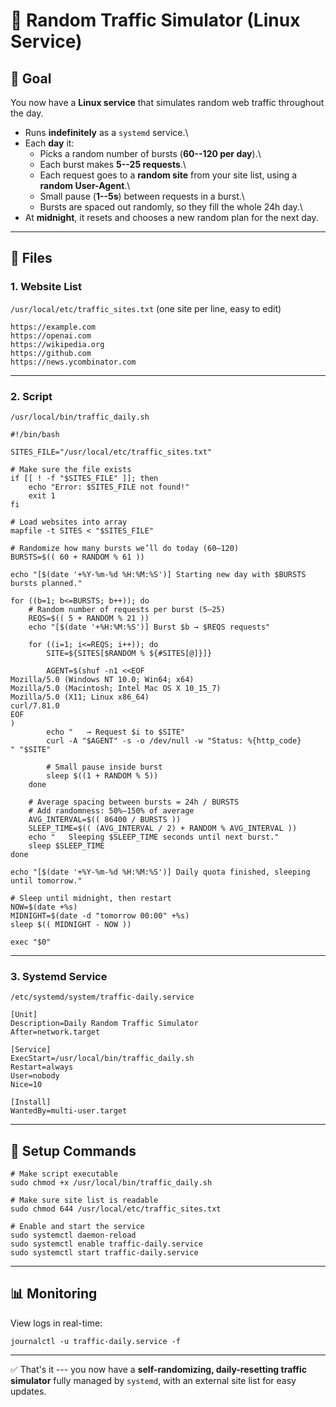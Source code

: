 # 🚦 Random Traffic Simulator (Linux Service)

## 🎯 Goal

You now have a **Linux service** that simulates random web traffic
throughout the day.

-   Runs **indefinitely** as a `systemd` service.\
-   Each **day** it:
    -   Picks a random number of bursts (**60--120 per day**).\
    -   Each burst makes **5--25 requests**.\
    -   Each request goes to a **random site** from your site list,
        using a **random User-Agent**.\
    -   Small pause (**1--5s**) between requests in a burst.\
    -   Bursts are spaced out randomly, so they fill the whole 24h day.\
-   At **midnight**, it resets and chooses a new random plan for the
    next day.

------------------------------------------------------------------------

## 📂 Files

### 1. Website List

`/usr/local/etc/traffic_sites.txt` (one site per line, easy to edit)

    https://example.com
    https://openai.com
    https://wikipedia.org
    https://github.com
    https://news.ycombinator.com

------------------------------------------------------------------------

### 2. Script

`/usr/local/bin/traffic_daily.sh`

    #!/bin/bash

    SITES_FILE="/usr/local/etc/traffic_sites.txt"

    # Make sure the file exists
    if [[ ! -f "$SITES_FILE" ]]; then
        echo "Error: $SITES_FILE not found!"
        exit 1
    fi

    # Load websites into array
    mapfile -t SITES < "$SITES_FILE"

    # Randomize how many bursts we’ll do today (60–120)
    BURSTS=$(( 60 + RANDOM % 61 ))

    echo "[$(date '+%Y-%m-%d %H:%M:%S')] Starting new day with $BURSTS bursts planned."

    for ((b=1; b<=BURSTS; b++)); do
        # Random number of requests per burst (5–25)
        REQS=$(( 5 + RANDOM % 21 ))
        echo "[$(date '+%H:%M:%S')] Burst $b → $REQS requests"

        for ((i=1; i<=REQS; i++)); do
            SITE=${SITES[$RANDOM % ${#SITES[@]}]}

            AGENT=$(shuf -n1 <<EOF
    Mozilla/5.0 (Windows NT 10.0; Win64; x64)
    Mozilla/5.0 (Macintosh; Intel Mac OS X 10_15_7)
    Mozilla/5.0 (X11; Linux x86_64)
    curl/7.81.0
    EOF
    )
            echo "   → Request $i to $SITE"
            curl -A "$AGENT" -s -o /dev/null -w "Status: %{http_code}
    " "$SITE"

            # Small pause inside burst
            sleep $((1 + RANDOM % 5))
        done

        # Average spacing between bursts = 24h / BURSTS
        # Add randomness: 50%–150% of average
        AVG_INTERVAL=$(( 86400 / BURSTS ))
        SLEEP_TIME=$(( (AVG_INTERVAL / 2) + RANDOM % AVG_INTERVAL ))
        echo "   Sleeping $SLEEP_TIME seconds until next burst."
        sleep $SLEEP_TIME
    done

    echo "[$(date '+%Y-%m-%d %H:%M:%S')] Daily quota finished, sleeping until tomorrow."

    # Sleep until midnight, then restart
    NOW=$(date +%s)
    MIDNIGHT=$(date -d "tomorrow 00:00" +%s)
    sleep $(( MIDNIGHT - NOW ))

    exec "$0"

------------------------------------------------------------------------

### 3. Systemd Service

`/etc/systemd/system/traffic-daily.service`

    [Unit]
    Description=Daily Random Traffic Simulator
    After=network.target

    [Service]
    ExecStart=/usr/local/bin/traffic_daily.sh
    Restart=always
    User=nobody
    Nice=10

    [Install]
    WantedBy=multi-user.target

------------------------------------------------------------------------

## 🚀 Setup Commands

    # Make script executable
    sudo chmod +x /usr/local/bin/traffic_daily.sh

    # Make sure site list is readable
    sudo chmod 644 /usr/local/etc/traffic_sites.txt

    # Enable and start the service
    sudo systemctl daemon-reload
    sudo systemctl enable traffic-daily.service
    sudo systemctl start traffic-daily.service

------------------------------------------------------------------------

## 📊 Monitoring

View logs in real-time:

    journalctl -u traffic-daily.service -f

------------------------------------------------------------------------

✅ That's it --- you now have a **self-randomizing, daily-resetting
traffic simulator** fully managed by `systemd`, with an external site
list for easy updates.
